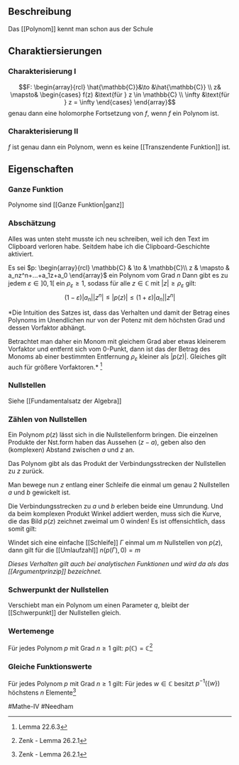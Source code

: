 ## Beschreibung 
Das [[Polynom]] kennt man schon aus der Schule


## Charaktiersierungen
### Charakterisierung I
$$F: \begin{array}{rcl} \hat{\mathbb{C}}&\to &\hat{\mathbb{C}} \\ z& \mapsto& \begin{cases} f(z) &\text{für } z \in \mathbb{C} \\ \infty &\text{für } z = \infty \end{cases} \end{array}$$ genau dann eine holomorphe Fortsetzung von $f$, wenn $f$ ein Polynom ist.

### Charakterisierung II
$f$ ist genau dann ein Polynom, wenn es keine [[Transzendente Funktion]] ist.

## Eigenschaften
### Ganze Funktion
Polynome sind [[Ganze Funktion|ganz]]

### Abschätzung
Alles was unten steht musste ich neu schreiben, weil ich den Text im Clipboard verloren habe. Seitdem habe ich die Clipboard-Geschichte aktiviert. 

Es sei $p: \begin{array}{rcl} \mathbb{C} & \to & \mathbb{C}\\ z & \mapsto & a_nz^n+...+a_1z+a_0 \end{array}$ ein Polynom vom Grad $n$
Dann gibt es zu jedem $\varepsilon \in ]0,1[$ ein $\rho_\varepsilon \geq 1$, sodass für alle $z \in \mathbb{C}$ mit $|z| \geq \rho_\varepsilon$ gilt:
$$(1-\varepsilon)|a_n||z^n| \leq |p(z)| \leq (1+\varepsilon)|a_n||z^n|$$

*Die Intuition des Satzes ist, dass das Verhalten und damit der Betrag eines Polynoms im Unendlichen nur von der Potenz mit dem höchsten Grad und dessen Vorfaktor abhängt.

Betrachtet man daher ein Monom mit gleichem Grad aber etwas kleinerem Vorfaktor und entfernt sich vom 0-Punkt, dann ist das der Betrag des Monoms ab einer bestimmten Entfernung $\rho_\varepsilon$ kleiner als $|p(z)|$.
Gleiches gilt auch für größere Vorfaktoren.* [^1]

### Nullstellen
Siehe [[Fundamentalsatz der Algebra]]

### Zählen von Nullstellen
Ein Polynom $p(z)$ lässt sich in die Nullstellenform bringen. Die einzelnen Produkte der Nst.form haben das Aussehen $(z-a)$, geben also den (komplexen) Abstand zwischen $a$ und $z$ an.

Das Polynom gibt als das Produkt der Verbindungsstrecken der Nullstellen zu $z$ zurück.

Man bewege nun $z$ entlang einer Schleife die einmal um genau 2 Nullstellen $a$ und $b$ gewickelt ist.

Die Verbindungsstrecken zu $a$ und $b$ erleben beide eine Umrundung. Und da beim komplexen Produkt Winkel addiert werden, muss sich die Kurve, die das Bild $p(z)$ zeichnet zweimal um $0$ winden!
Es ist offensichtlich, dass somit gilt: 

Windet sich eine einfache [[Schleife]] $\Gamma$ einmal um $m$ Nullstellen von $p(z)$, dann gilt für die [[Umlaufzahl]] $n(p(\Gamma), 0) = m$

*Dieses Verhalten gilt auch bei analytischen Funktionen und wird da als das [[Argumentprinzip]] bezeichnet.*


### Schwerpunkt der Nullstellen
Verschiebt man ein Polynom um einen Parameter $q$, bleibt der [[Schwerpunkt]] der Nullstellen gleich.

### Wertemenge
Für jedes Polynom $p$ mit Grad $n \geq 1$ gilt: $p(\mathbb{C}) = \mathbb{C}$[^2]

### Gleiche Funktionswerte
Für jedes Polynom $p$ mit Grad $n \geq 1$ gilt:
Für jedes $w \in \mathbb{C}$ besitzt $p^{-1}(\{w\})$ höchstens $n$ Elemente[^2]

#Mathe-IV 
#Needham 

[^1]: Lemma 22.6.3
[^2]: Zenk - Lemma 26.2.1